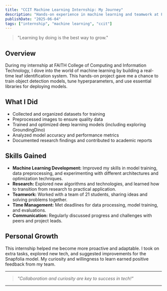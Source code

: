 ```yaml
---
title: "CCIT Machine Learning Internship: My Journey"
description: "Hands-on experience in machine learning and teamwork at FAITH CCIT."
publishDate: "2025-06-04"
tags: ["internship", "machine learning", "ccit"]
---
```


> "Learning by doing is the best way to grow."

## Overview

During my internship at FAITH College of Computing and Information Technology, I dove into the world of machine learning by building a real-time leaf identification system. This hands-on project gave me a chance to train object detection models, tune hyperparameters, and use essential libraries for deploying models.

## What I Did

- Collected and organized datasets for training
- Preprocessed images to ensure quality data
- Trained and optimized deep learning models (including exploring GroundingDino)
- Analyzed model accuracy and performance metrics
- Documented research findings and contributed to academic reports

## Skills Gained

- **Machine Learning Development:** Improved my skills in model training, data preprocessing, and experimenting with different architectures and optimization techniques.
- **Research:** Explored new algorithms and technologies, and learned how to transition from research to practical application.
- **Teamwork:** Worked with a team of 21 students, sharing ideas and solving problems together.
- **Time Management:** Met deadlines for data processing, model training, and evaluations.
- **Communication:** Regularly discussed progress and challenges with peers and project leads.

## Personal Growth

This internship helped me become more proactive and adaptable. I took on extra tasks, explored new tech, and suggested improvements for the Snapfolia model. My curiosity and willingness to learn earned positive feedback from my team.

---

> _"Collaboration and curiosity are key to success in tech!"_

---